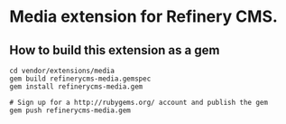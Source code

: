 # Media extension for Refinery CMS.

## How to build this extension as a gem

    cd vendor/extensions/media
    gem build refinerycms-media.gemspec
    gem install refinerycms-media.gem

    # Sign up for a http://rubygems.org/ account and publish the gem
    gem push refinerycms-media.gem
